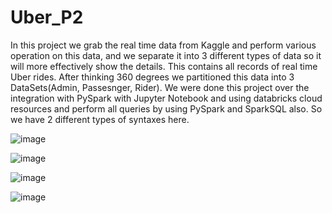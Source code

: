 # Uber_P2

In this project we grab the real time data from Kaggle and perform various operation on this data, and we separate it  into 3 different types of data so it will more effectively show the details. This contains all records of real time Uber rides.
After thinking 360 degrees we partitioned this data into 3 DataSets(Admin, Passesnger, Rider).
We were done this project over the integration with PySpark with Jupyter Notebook and using databricks cloud resources and perform all queries by using PySpark and SparkSQL also.
So we have 2 different types of syntaxes here.


![image](https://user-images.githubusercontent.com/52343801/132662928-3a36f918-47ce-459c-bb7a-c254f30abe1e.png)




![image](https://user-images.githubusercontent.com/52343801/132662993-af9a66a2-d2dd-4e5e-a05e-c6b9444d3529.png)




![image](https://user-images.githubusercontent.com/52343801/132663096-eba257f5-1b35-49a4-b084-f23b5389af27.png)



![image](https://user-images.githubusercontent.com/52343801/132663161-f24259a0-6f78-4242-a504-1a78c3401fe9.png)

